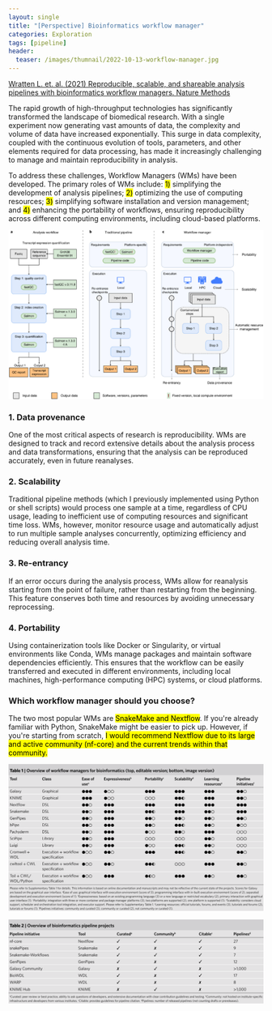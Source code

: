 ```yaml
---
layout: single
title: "[Perspective] Bioinformatics workflow manager"
categories: Exploration
tags: [pipeline]
header:
  teaser: /images/thumnail/2022-10-13-workflow-manager.jpg
---
```


[Wratten L. et. al. (2021) Reproducible, scalable, and shareable analysis pipelines with bioinformatics workflow managers. Nature Methods](https://www.nature.com/articles/s41592-021-01254-9)

The rapid growth of high-throughput technologies has significantly transformed the landscape of biomedical research. With a single experiment now generating vast amounts of data, the complexity and volume of data have increased exponentially. This surge in data complexity, coupled with the continuous evolution of tools, parameters, and other elements required for data processing, has made it increasingly challenging to manage and maintain reproducibility in analysis.

To address these challenges, Workflow Managers (WMs) have been developed. The primary roles of WMs include: <mark>1)</mark> simplifying the development of analysis pipelines; <mark>2)</mark> optimizing the use of computing resources; <mark>3)</mark> simplifying software installation and version management; and <mark>4)</mark> enhancing the portability of workflows, ensuring reproducibility across different computing environments, including cloud-based platforms.

![tmp1.jpg](../../images/2022-10-13-workflow-manager/dab7fe4a84662b711ccf590fdcd4559635c38df0.jpg)

### 1. Data provenance

One of the most critical aspects of research is reproducibility. WMs are designed to track and record extensive details about the analysis process and data transformations, ensuring that the analysis can be reproduced accurately, even in future reanalyses.

### 2. Scalability

Traditional pipeline methods (which I previously implemented using Python or shell scripts) would process one sample at a time, regardless of CPU usage, leading to inefficient use of computing resources and significant time loss. WMs, however, monitor resource usage and automatically adjust to run multiple sample analyses concurrently, optimizing efficiency and reducing overall analysis time.

### 3. Re-entrancy

If an error occurs during the analysis process, WMs allow for reanalysis starting from the point of failure, rather than restarting from the beginning. This feature conserves both time and resources by avoiding unnecessary reprocessing.

### 4. Portability

Using containerization tools like Docker or Singularity, or virtual environments like Conda, WMs manage packages and maintain software dependencies efficiently. This ensures that the workflow can be easily transferred and executed in different environments, including local machines, high-performance computing (HPC) systems, or cloud platforms.

### Which workflow manager should you choose?

The two most popular WMs are <mark>SnakeMake and Nextflow</mark>. If you're already familiar with Python, SnakeMake might be easier to pick up. However, if you're starting from scratch, <mark>I would recommend Nextflow due to its large and active community (nf-core) and the current trends within that community.</mark>

<mark></mark>![](../../images/2022-10-13-workflow-manager/2024-08-14-05-34-27-image.png)

![](../../images/2022-10-13-workflow-manager/2024-08-14-05-34-48-image.png)